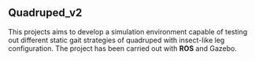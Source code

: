 ## Quadruped_v2

This projects aims to develop a simulation environment capable of testing out different static gait strategies of quadruped with insect-like leg configuration. The project has been carried out with **ROS** and Gazebo. 
<!--stackedit_data:
eyJoaXN0b3J5IjpbLTMzODgzNzU0XX0=
-->